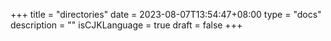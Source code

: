 +++
title = "directories"
date = 2023-08-07T13:54:47+08:00
type = "docs"
description = ""
isCJKLanguage = true
draft = false
+++